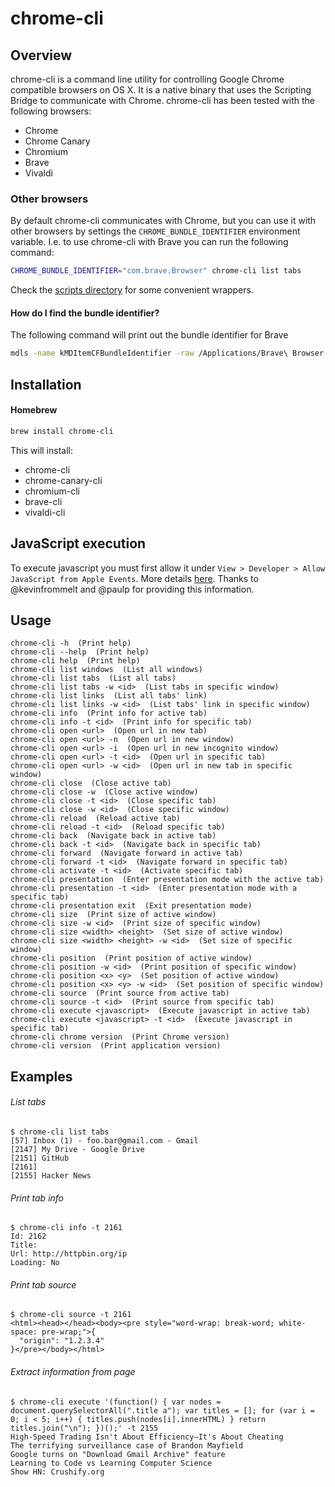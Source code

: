 chrome-cli
==========


## Overview
chrome-cli is a command line utility for controlling Google Chrome compatible browsers on OS X.
It is a native binary that uses the Scripting Bridge to communicate with Chrome.
chrome-cli has been tested with the following browsers:
* Chrome
* Chrome Canary
* Chromium
* Brave
* Vivaldi


### Other browsers
By default chrome-cli communicates with Chrome, but you can use it with other browsers by settings
the `CHROME_BUNDLE_IDENTIFIER` environment variable. I.e. to use chrome-cli with Brave you can run the following command:
```bash
CHROME_BUNDLE_IDENTIFIER="com.brave.Browser" chrome-cli list tabs
```
Check the [scripts directory](scripts) for some convenient wrappers.


#### How do I find the bundle identifier?
The following command will print out the bundle identifier for Brave
```bash
mdls -name kMDItemCFBundleIdentifier -raw /Applications/Brave\ Browser.app
```

## Installation

#### Homebrew
```bash
brew install chrome-cli
```
This will install:
* chrome-cli
* chrome-canary-cli
* chromium-cli
* brave-cli
* vivaldi-cli



## JavaScript execution
To execute javascript you must first allow it under `View > Developer > Allow JavaScript from Apple Events`.
More details [here](https://www.chromium.org/developers/applescript). Thanks to @kevinfrommelt and @paulp for providing this information.


## Usage
    chrome-cli -h  (Print help)
    chrome-cli --help  (Print help)
    chrome-cli help  (Print help)
    chrome-cli list windows  (List all windows)
    chrome-cli list tabs  (List all tabs)
    chrome-cli list tabs -w <id>  (List tabs in specific window)
    chrome-cli list links  (List all tabs' link)
    chrome-cli list links -w <id>  (List tabs' link in specific window)
    chrome-cli info  (Print info for active tab)
    chrome-cli info -t <id>  (Print info for specific tab)
    chrome-cli open <url>  (Open url in new tab)
    chrome-cli open <url> -n  (Open url in new window)
    chrome-cli open <url> -i  (Open url in new incognito window)
    chrome-cli open <url> -t <id>  (Open url in specific tab)
    chrome-cli open <url> -w <id>  (Open url in new tab in specific window)
    chrome-cli close  (Close active tab)
    chrome-cli close -w  (Close active window)
    chrome-cli close -t <id>  (Close specific tab)
    chrome-cli close -w <id>  (Close specific window)
    chrome-cli reload  (Reload active tab)
    chrome-cli reload -t <id>  (Reload specific tab)
    chrome-cli back  (Navigate back in active tab)
    chrome-cli back -t <id>  (Navigate back in specific tab)
    chrome-cli forward  (Navigate forward in active tab)
    chrome-cli forward -t <id>  (Navigate forward in specific tab)
    chrome-cli activate -t <id>  (Activate specific tab)
    chrome-cli presentation  (Enter presentation mode with the active tab)
    chrome-cli presentation -t <id>  (Enter presentation mode with a specific tab)
    chrome-cli presentation exit  (Exit presentation mode)
    chrome-cli size  (Print size of active window)
    chrome-cli size -w <id>  (Print size of specific window)
    chrome-cli size <width> <height>  (Set size of active window)
    chrome-cli size <width> <height> -w <id>  (Set size of specific window)
    chrome-cli position  (Print position of active window)
    chrome-cli position -w <id>  (Print position of specific window)
    chrome-cli position <x> <y>  (Set position of active window)
    chrome-cli position <x> <y> -w <id>  (Set position of specific window)
    chrome-cli source  (Print source from active tab)
    chrome-cli source -t <id>  (Print source from specific tab)
    chrome-cli execute <javascript>  (Execute javascript in active tab)
    chrome-cli execute <javascript> -t <id>  (Execute javascript in specific tab)
    chrome-cli chrome version  (Print Chrome version)
    chrome-cli version  (Print application version)


## Examples
###### List tabs
    $ chrome-cli list tabs
    [57] Inbox (1) - foo.bar@gmail.com - Gmail
    [2147] My Drive - Google Drive
    [2151] GitHub
    [2161]
    [2155] Hacker News

###### Print tab info
    $ chrome-cli info -t 2161
    Id: 2162
    Title:
    Url: http://httpbin.org/ip
    Loading: No

###### Print tab source
    $ chrome-cli source -t 2161
    <html><head></head><body><pre style="word-wrap: break-word; white-space: pre-wrap;">{
      "origin": "1.2.3.4"
    }</pre></body></html>

###### Extract information from page
    $ chrome-cli execute '(function() { var nodes = document.querySelectorAll(".title a"); var titles = []; for (var i = 0; i < 5; i++) { titles.push(nodes[i].innerHTML) } return titles.join("\n"); })();' -t 2155
    High-Speed Trading Isn't About Efficiency—It's About Cheating
    The terrifying surveillance case of Brandon Mayfield
    Google turns on "Download Gmail Archive" feature
    Learning to Code vs Learning Computer Science
    Show HN: Crushify.org
